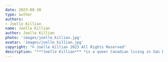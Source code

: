 ```yaml
---
date: 2023-09-30
type: author
authors:
- Joelle Killian
name: Joelle Killian
author: Joelle Killian
photo: 'images/joelle_killian.jpg'
avatar: 'images/joelle_killian.jpg'
copyright: "© Joelle Killian 2023 All Rights Reserved"
description: "***Joelle Killian*** *is a queer Canadian living in San Francisco whose fiction appears in* Maudlin House, The Stygian Lepus, *and* Wicked Shadow Press. *She has also published about psychedelic therapy in her other life as a psychologist, and was part of an undead dance troupe back in the day. Find more of her writing at [her linktree](https://linktr.ee/joellekillian).*"
---
```

